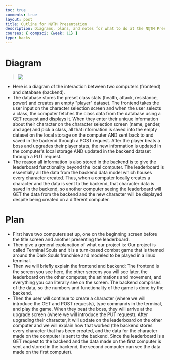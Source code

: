 ```yaml
---
toc: true
comments: true
layout: post
title: Outline for N@TM Presentation
description: Diagrams, plans, and notes for what to do at the N@TM Presentation to showcase our project
courses: { compsci: {week: 11} }
type: hacks
---
```


# Diagram
> <img src="https://media.discordapp.net/attachments/1143438030749847604/1169516682507714590/image.png?ex=6555b049&is=65433b49&hm=1b0928caa1c73e18193a078f275861eabe2f32e712d7e60ced220559a7adbdea&=">
- Here is a diagram of the interaction between two computers (frontend) and database (backend).
- The database stores the preset class stats (health, attack, resistance, power) and creates an empty "player" dataset. The frontend takes the user input on the character selection screen and when the user selects a class, the computer fetches the class data from the database using a GET request and displays it. When they enter their unique information about their character on the character selection screen (name, gender, and age) and pick a class, all that information is saved into the empty dataset on the local storage on the computer AND sent back to and saved in the backend through a POST request. After the player beats a boss and upgrades their player stats, the new information is updated in the computer's local storage AND updated in the backend dataset through a PUT request. 
- The reason all information is also stored in the backend is to give the leaderboard functionality beyond the local computer. The leaderboard is essentially all the data from the backend data model which houses every character created. Thus, when a computer locally creates a character and the data is sent to the backend, that character data is saved in the backend, so another computer seeing the leaderboard will GET the data from the backend and the new character will be displayed despite being created on a different computer.

# Plan
- First have two computers set up, one on the beginning screen before the title screen and another presenting the leaderboard.
- Then give a general explanation of what our project is: Our project is called Terminal Souls and it is a turn-based combat game that is themed around the Dark Souls franchise and modeled to be played in a linux terminal. 
- Then we will briefly explain the frontend and backend: The frontend is the screen you see here, the other screens you will see later, the leaderboard on the other computer, the animations and movement, and everything you can literally see on the screen. The backend comprises of the data, so the numbers and functionality of the game is done by the backend.
- Then the user will continue to create a character (where we will introduce the GET and POST requests), type commands in the terminal, and play the game. When they beat the boss, they will arrive at the upgrade screen (where we will introduce the PUT request). After upgrading their character, it will update on the leaderboard on the other computer and we will explain how that worked (the backend stores every character that has been created, and the data for the character made on the computer is sent to the backend. Since the leaderboard is a GET request to the backend and the data made on the first computer is sent and stored in the backend, the second computer can see the data made on the first computer).